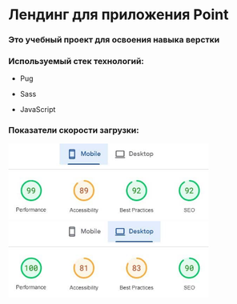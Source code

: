 <body>
    <h1>Лендинг для приложения Point</h1>
    <h3>Это учебный проект для освоения навыка верстки</h3>
    <h3>Используемый стек технологий:</h3>
    <ul>
        <li>
            <p>Pug</p>
        </li>
        <li>
            <p>Sass</p>
        </li>
        <li>
            <p>JavaScript</p>
        </li>
    </ul>
    <h3>Показатели скорости загрузки:</h3>
    <img src="page-speed-mobile.jpg" alt=""width="400">
    <img src="page-speed-desktop.jpg" alt=""width="400">
</body>